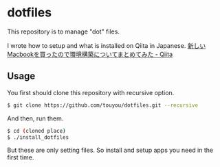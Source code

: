 # dotfiles

This repository is to manage "dot" files.

I wrote how to setup and what is installed on Qiita in Japanese.
[新しいMacbookを買ったので環境構築についてまとめてみた - Qiita](https://qiita.com/touyoubuntu/items/1715e17e8e347bcea844)

## Usage

You first should clone this repository with recursive option.

```sh
$ git clone https://github.com/touyou/dotfiles.git --recursive
```

And then, run them.

```sh
$ cd (cloned place)
$ ./install_dotfiles
```

But these are only setting files.
So install and setup apps you need in the first time.
